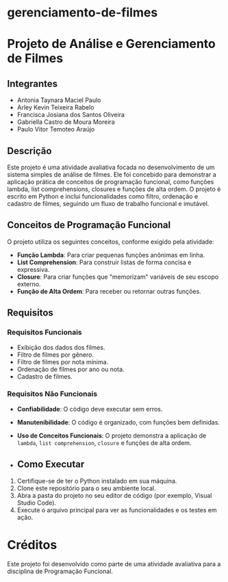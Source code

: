 # gerenciamento-de-filmes

# Projeto de Análise e Gerenciamento de Filmes

## Integrantes
* Antonia Taynara Maciel Paulo
* Arley Kevin Teixeira Rabelo
* Francisca Josiana dos Santos Oliveira
* Gabriella Castro de Moura Moreira
* Paulo Vitor Temoteo Araújo

## Descrição

Este projeto é uma atividade avaliativa focada no desenvolvimento de um sistema simples de análise de filmes. Ele foi concebido para demonstrar a aplicação prática de conceitos de programação funcional, como funções lambda, list comprehensions, closures e funções de alta ordem. O projeto é escrito em Python e inclui funcionalidades como filtro, ordenação e cadastro de filmes, seguindo um fluxo de trabalho funcional e imutável.

## Conceitos de Programação Funcional

O projeto utiliza os seguintes conceitos, conforme exigido pela atividade:

* **Função Lambda**: Para criar pequenas funções anônimas em linha.
* **List Comprehension**: Para construir listas de forma concisa e expressiva.
* **Closure**: Para criar funções que "memorizam" variáveis de seu escopo externo.
* **Função de Alta Ordem**: Para receber ou retornar outras funções.

## Requisitos

### Requisitos Funcionais
* Exibição dos dados dos filmes.
* Filtro de filmes por gênero.
* Filtro de filmes por nota mínima.
* Ordenação de filmes por ano ou nota.
* Cadastro de filmes.

### Requisitos Não Funcionais
* **Confiabilidade**: O código deve executar sem erros.
* **Manutenibilidade**: O código é organizado, com funções bem definidas.
* **Uso de Conceitos Funcionais**: O projeto demonstra a aplicação de `lambda`, `list comprehension`, `closure` e funções de alta ordem.

* ## Como Executar

1.  Certifique-se de ter o Python instalado em sua máquina.
2.  Clone este repositório para o seu ambiente local.
3.  Abra a pasta do projeto no seu editor de código (por exemplo, Visual Studio Code).
4.  Execute o arquivo principal para ver as funcionalidades e os testes em ação.

 # Créditos

Este projeto foi desenvolvido como parte de uma atividade avaliativa para a disciplina de Programação Funcional.
